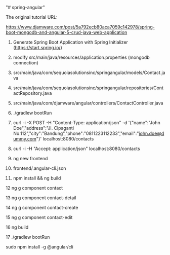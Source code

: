 "# spring-angular" 

The original tutorial URL:

https://www.djamware.com/post/5a792ecb80aca7059c142978/spring-boot-mongodb-and-angular-5-crud-java-web-application



1. Generate Spring Boot Application with Spring Initializer (https://start.spring.io/)

2. modify src/main/java/resources/application.properties (mongodb connection)

3. src/main/java/com/sequoiasolutionsinc/springangular/models/Contact.java

4. src/main/java/com/sequoiasolutionsinc/springangular/repositories/ContactRepository.java

5. src/main/java/com/djamware/angular/controllers/ContactController.java

6. ./gradlew bootRun

7. curl -i -X POST -H "Content-Type: application/json" -d '{"name":"John Doe","address":"Jl. Cipaganti No.112","city":"Bandung","phone":"0811223112233","email":"john.doe@dummy.com"}' localhost:8080/contacts

8. curl -i -H "Accept: application/json" localhost:8080/contacts

9. ng new frontend

10. frontend/.angular-cli.json

11. npm install && ng build

12 ng g component contact

13 ng g component contact-detail

14 ng g component contact-create

15 ng g component contact-edit

16 ng build

17 ./gradlew bootRun

sudo npm install -g @angular/cli
